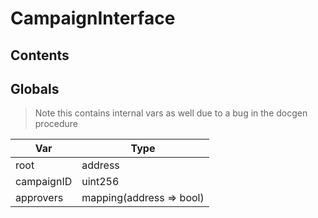# CampaignInterface





## Contents
<!-- START doctoc -->
<!-- END doctoc -->

## Globals

> Note this contains internal vars as well due to a bug in the docgen procedure

| Var | Type |
| --- | --- |
| root | address |
| campaignID | uint256 |
| approvers | mapping(address => bool) |





